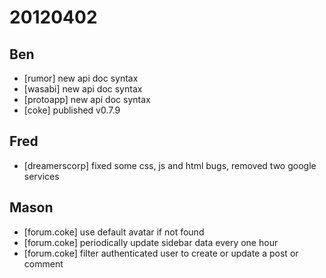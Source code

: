 # 20120402

## Ben
- [rumor] new api doc syntax
- [wasabi] new api doc syntax
- [protoapp] new api doc syntax
- [coke] published v0.7.9



## Fred
- [dreamerscorp] fixed some css, js and html bugs, removed two google services



## Mason
- [forum.coke] use default avatar if not found
- [forum.coke] periodically update sidebar data every one hour
- [forum.coke] filter authenticated user to create or update a post or comment